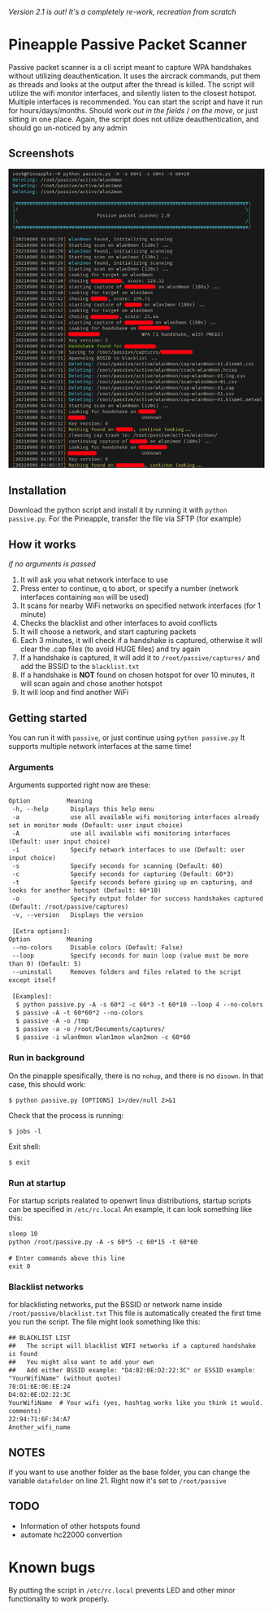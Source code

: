 *Version 2.1 is out! It's a completely re-work, recreation from scratch*

# Pineapple Passive Packet Scanner
Passive packet scanner is a cli script meant to capture WPA handshakes without utilizing deauthentication.
It uses the aircrack commands, put them as threads and looks at the output after the thread is killed.
The script will utilize the wifi monitor interfaces, and silently listen to the closest hotspot.
Multiple interfaces is recommended.
You can start the script and have it run for hours/days/months.
Should work *out in the fields* / *on the move*, or just sitting in one place.
Again, the script does not utilize deauthentication, and should go un-noticed by any admin

## Screenshots

![Starting the script](/screenshots/Screenshot_20210908_050629.png "Starting")
<!--![100% CPU issue if fixed. 3 network interfaces stable around 3% CPU](/screenshots/Screenshot_20210905_154359_censor.png "100% CPU issue")
![Finding a handshake](/screenshots/Screenshot_20210906_070527_censor.png "Finding a handshake")-->
<!--| Screenshots|
|------------|
| <img src="/screenshots/Screenshot_20210905_154911_censor.png" width=49%> <img src="/screenshots/Screenshot_20210906_070527_censor.png" width=49%> |
| <img src="/screenshots/Screenshot_20210905_154359_censor.png" width=100%> |-->

## Installation
Download the python script and install it by running it with `python passive.py`.
For the Pineapple, transfer the file via SFTP (for example)

## How it works
*if no arguments is passed*
1. It will ask you what network interface to use
2. Press enter to continue, q to abort, or specify a number (network interfaces containing `mon` will be used)
3. It scans for nearby WiFi networks on specified network interfaces (for 1 minute)
4. Checks the blacklist and other interfaces to avoid conflicts
5. It will choose a network, and start capturing packets
6. Each 3 minutes, it will check if a handshake is captured, otherwise it will clear the .cap files (to avoid HUGE files) and try again
7. If a handshake is captured, it will add it to `/root/passive/captures/` and add the BSSID to the `blacklist.txt`
8. If a handshake is **NOT** found on chosen hotspot for over 10 minutes, it will scan again and chose another hotspot
9. It will loop and find another WiFi

## Getting started
You can run it with `passive`, or just continue using `python passive.py`
It supports multiple network interfaces at the same time!

### Arguments
Arguments supported right now are these:
```
Option          Meaning
 -h, --help      Displays this help menu
 -a              use all available wifi monitoring interfaces already set in monitor mode (Default: user input choice)
 -A              use all available wifi monitoring interfaces (Default: user input choice)
 -i              Specify network interfaces to use (Default: user input choice)
 -s              Specify seconds for scanning (Default: 60)
 -c              Specify seconds for capturing (Default: 60*3)
 -t              Specify seconds before giving up on capturing, and looks for another hotspot (Default: 60*10)
 -o              Specify output folder for success handshakes captured (Default: /root/passive/captures)
 -v, --version   Displays the version

 [Extra options]:
Option          Meaning
 --no-colors     Disable colors (Default: False)
 --loop          Specify seconds for main loop (value must be more than 0) (Default: 5)
 --uninstall     Removes folders and files related to the script except itself

 [Examples]:
  $ python passive.py -A -s 60*2 -c 60*3 -t 60*10 --loop 4 --no-colors
  $ passive -A -t 60*60*2 --no-colors
  $ passive -A -o /tmp
  $ passive -a -o /root/Documents/captures/
  $ passive -i wlan0mon wlan1mon wlan2mon -c 60*60
 ```

### Run in background
On the pinapple spesifically, there is no `nohup`, and there is no `disown`.
In that case, this should work:

    $ python passive.py [OPTIONS] 1>/dev/null 2>&1
    
Check that the process is running:

    $ jobs -l
    
Exit shell:

    $ exit

### Run at startup
For startup scripts realated to openwrt linux distributions, startup scripts can be specified in `/etc/rc.local`
An example, it can look something like this:

    sleep 10
    python /root/passive.py -A -s 60*5 -c 60*15 -t 60*60

    # Enter commands above this line
    exit 0

### Blacklist networks
for blacklisting networks, put the BSSID or network name inside `/root/passive/blacklist.txt`
This file is automatically created the first time you run the script.
The file might look something like this:

    ## BLACKLIST LIST
    ##   The script will blacklist WIFI networks if a captured handshake is found
    ##   You might also want to add your own
    ##   Add either BSSID example: "D4:02:0E:D2:22:3C" or ESSID example: "YourWifiName" (without quotes)
    78:D1:6E:0E:EE:24
    D4:02:0E:D2:22:3C
    YourWifiName  # Your wifi (yes, hashtag works like you think it would. comments)
    22:94:71:6F:34:A7
    Another_wifi_name

## NOTES
If you want to use another folder as the base folder, you can change the variable `datafolder` on line 21. Right now it's set to `/root/passive`

## TODO
 * Information of other hotspots found
 * automate hc22000 convertion

# Known bugs
By putting the script in `/etc/rc.local` prevents LED and other minor functionality to work properly.

